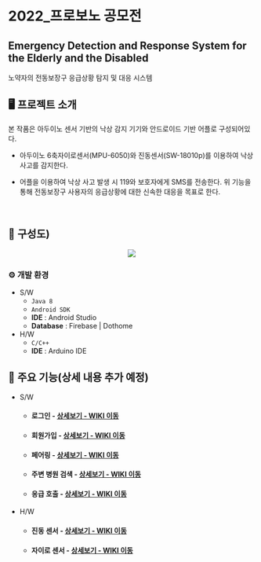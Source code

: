 # 2022_프로보노 공모전
## Emergency Detection and Response System for the Elderly and the Disabled
 노약자의 전동보장구 응급상황 탐지 및 대응 시스템

## 🖥️ 프로젝트 소개
본 작품은 아두이노 센서 기반의 낙상 감지 기기와 안드로이드 기반 어플로 구성되어있다. 
- 아두이노 6축자이로센서(MPU-6050)와 진동센서(SW-18010p)를 이용하여 낙상 사고를 감지한다.
- 어플을 이용하여 낙상 사고 발생 시 119와 보호자에게 SMS를 전송한다.
  위 기능을 통해 전동보장구 사용자의 응급상황에 대한 신속한 대응을 목표로 한다.
  
  <br>
  
## 📡 구성도)
<p align = "center">
<img src = "https://user-images.githubusercontent.com/93397687/194212303-5781f2ea-80ee-4273-bdf0-fec37124efba.png">
</p>

### ⚙️ 개발 환경
* S/W
  * `Java 8`
  * `Android SDK`
  * **IDE** : Android Studio
  * **Database** : Firebase | Dothome
* H/W
  * `C/C++`
  * **IDE** : Arduino IDE

## 📌 주요 기능(상세 내용 추가 예정)
* S/W
  * #### 로그인 - <a href="https://github.com/hyejeong14/2022_ICT_Quickly/wiki/%EC%A3%BC%EC%9A%94-%EA%B8%B0%EB%8A%A5-%EC%86%8C%EA%B0%9C(Login)" >상세보기 - WIKI 이동</a>
  * #### 회원가입 - <a href="https://github.com/hyejeong14/2022_ICT_Quickly/wiki/%EC%A3%BC%EC%9A%94-%EA%B8%B0%EB%8A%A5-%EC%86%8C%EA%B0%9C(Sign-Up)" >상세보기 - WIKI 이동</a>
  * #### 페어링 - <a href="https://github.com/hyejeong14/2022_ICT_Quickly/wiki/%EC%A3%BC%EC%9A%94-%EA%B8%B0%EB%8A%A5-%EC%86%8C%EA%B0%9C(Bluetooth-Pairing)" >상세보기 - WIKI 이동</a>
  * #### 주변 병원 검색 - <a href="https://github.com/hyejeong14/2022_ICT_Quickly/wiki/%EC%A3%BC%EC%9A%94-%EA%B8%B0%EB%8A%A5-%EC%86%8C%EA%B0%9C(Search-hospital)" >상세보기 - WIKI 이동</a>
  * #### 응급 호출 - <a href="https://github.com/hyejeong14/2022_ICT_Quickly/wiki/%EC%A3%BC%EC%9A%94-%EA%B8%B0%EB%8A%A5-%EC%86%8C%EA%B0%9C(Emergency-Call)" >상세보기 - WIKI 이동</a>
* H/W
  * #### 진동 센서 - <a href="https://github.com/hyejeong14/2022_ICT_Quickly/wiki/%EC%A3%BC%EC%9A%94-%EA%B8%B0%EB%8A%A5-%EC%86%8C%EA%B0%9C(Login)" >상세보기 - WIKI 이동</a>
  * #### 자이로 센서 - <a href="https://github.com/hyejeong14/2022_ICT_Quickly/wiki/%EC%A3%BC%EC%9A%94-%EA%B8%B0%EB%8A%A5-%EC%86%8C%EA%B0%9C(Login)" >상세보기 - WIKI 이동</a>
